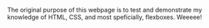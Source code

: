 The original purpose of this webpage is to test and demonstrate my knowledge of HTML, CSS, and most speficially, flexboxes. Weeeee!